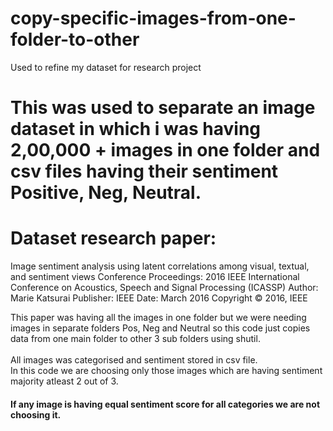 # copy-specific-images-from-one-folder-to-other
Used to refine my dataset for research project

# This was used to separate an image dataset in which i was having 2,00,000 + images in one folder and csv files having their sentiment Positive, Neg, Neutral.

# Dataset research paper: 
Image sentiment analysis using latent correlations among visual, textual, and sentiment views
Conference Proceedings: 2016 IEEE International Conference on Acoustics, Speech and Signal Processing (ICASSP)
Author: Marie Katsurai
Publisher: IEEE
Date: March 2016
Copyright © 2016, IEEE

This paper was having all the images in one folder but we were needing images in separate folders Pos, Neg and Neutral so this code just copies data from one main folder to other 3 sub folders using shutil.
</br>
</br>
All images was categorised and sentiment stored in csv file.
</br>
In this code we are choosing only those images which are having sentiment majority atleast 2 out of 3. 
</br>
<h4>If any image is having equal sentiment score for all categories we are not choosing it.</h4> 
